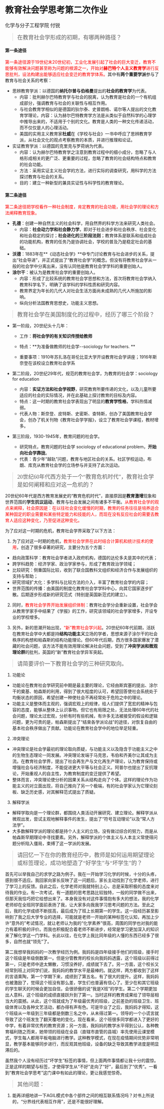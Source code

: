 # 教育社会学思考第二次作业
<font face="Simsun" size=3>化学与分子工程学院   付锐</font>

> <font face="Simsun" size=4>在教育社会学形成的初期，有哪两种路径？</font>

#### 第一条途径

<font color=red>第一条途径源于19世纪末20世纪初，工业化发展引起了社会的巨大变迁，教育不能够有效解决问题甚至称为问题的根源之一，开始对**赫巴特个人主义教育学**进行反思批判，设法构建出能够适应社会变迁的教育学体系。</font>其中有**两个重要学派**参与了教育与社会关系的考察：

* 思辨教育学派：以德国的**纳托尔普与伯格曼**提出的**社会的教育学**为代表。
	* 内容：批判赫尔巴特教育学与社会的脱离，认为教育是社会的一个有机组成部分，强调教育与社会的关联性与相互作用。
	* 与社会教育学相似的是德国的狄尔泰、史普朗格、诺尔等人提出的文化教育学理论，内容：认为赫尔巴特教育学方法是从类似于自然科学的心理学中推导出来的，不适用于个别的文化。教育是人类的一种文化传递活动，而不仅仅是人的心理活动。
	* 美国的实用主义教育家**杜威**在《学校与社会》一书中呼应了思辨教育学派，从社会文化的观点考察教育的本质，并进行推理和论证。
* 实证教育学派：以德国的克里克与罗荷纳为代表。
	* 内容：认为赫尔巴特教育学之注意到教育过程中的细小成分，忽略了与人格形成相关的更广泛、更重要的过程，忽略了教育的社会结构特点和教育的社会功能。
	* 方法：采用实证主义社会学的方法，进行实际的调查研究，用科学的方法探讨教育与社会的关系。
	* 目的：建立一种新型的兼具实证性与科学性的教育理论。

#### 第二条途径

<font color=red>第二条途径把学校看作一种社会制度，肯定教育的社会功能，用社会学的理论和方法阐释教育现象。</font>

* **孔德**：创建一种自然主义的社会科学，用自然界的科学方法来研究人类社会。
	* 内容：**社会动力学和社会静力学**，即对于社会进步和社会秩序、社会变化和社会稳定的探讨；**社会进化的三阶段法则**；教育体系是联系和组成社会的功能机构，教育的任务乃是协调社会，学校的普及乃是稳定社会的基础。
* **沃德**：1883年在**《动态社会学》**中专门讨论教育与社会进步的关系，提出“社会导进”，并正式提出了“教育社会学”的概念。但没有将教育社会学从一般的社会学中分离出来，没有认同他是教育社会学学科的重要创始人。
* **涂尔干**：被认为是教育社会学的重要创始人。
	* 内容：形成了比较系统的教育社会学思想和方法，首次将教育社会学纳入教育科学名下，明确了该学科的学科性质和研究内容。
	* 教育界定为年长的几代人对社会生活方面尚未成熟的几代人所施加的影响。
	* 纵向分析法国教育思想史，功能主义思想。

> <font face="Simsun" size=4>教育社会学在美国制度化的过程中，经历了哪三个阶段？</font>

* 第一阶段，20世纪头十几年：

	* 工作：**将社会学的有关知识传授给教师**

	* 特点：**为准备做教师的社会学--sociology for teachers. **

	* 重要事项：1910年苏扎洛在哥伦比亚大学开设教育社会学讲座；1916年斯奈登在该校设立教育社会学系
* 第二阶段，20世纪29年代，规范的教育社会学，为教育的社会学：sociology for education
	* 内容：**实证方法和社会学视野**，研究教育所要传递的文化，以及儿童所要适应的社会的实际情况，并在此基础上探讨教育的目标及内容。
	* 特点：这一时期的教育社会学表现出了明显的**教育学性格**，学科热情减弱。
	* 代表人物：斯奈登、皮特斯、史密斯、查特斯，创办了美国教育社会学会，创办了机关刊物《教育社会学学报》，设立了教育社会学课程，教材增多。
* 第三阶段，1930-1945年，教育问题的社会学。
	* 研究特点，教育问题的社会学 sociology of educational problem，**开始向社会学靠拢**。
	* 代表：青少年“越轨”问题，教育与地区社会的关系。社区学校运动，布朗、库克从教育社会学的立场参与并支持了此次运动。

> <font face="Simsun" size=4> 20世纪60年代西方处于一个“教育危机时代”，教育社会学是如何阐释和应对这一危机的？</font>

20世纪60年代是西方教育发展史的“教育危机时代”，直接原因是**教育激增**现象和世界范围的**学生抗议运动**，教育与社会发展之间有诸多不平衡。<font color=red>从教育社会学的观点来阐释，社会原因是：在以往社会变化缓慢的时期，教育的任务往往是培养适合某种固定的职业需要和某些特定能力和技能的人，而现在没有反应社会的需要去教育人适应这种变化，乃至促进这种变化。</font> 

为了应对这一时期的危机，教育社会学界采取了以下方法：

1. 为了应对这一时期的危机，<font color=red>教育社会学界在此时结合计算机和统计技术的使用</font>，创造了很多卓著的研究，主要分为五个方面：

* 趋向政策科学：教育社会学者进入政府机构，德国的达伦多夫是其中的代表；
* 跨学科趋势：经济学家、政治学家参与，形成了教育政治学领域；
* 比较研究：侧重国际比较，收到了联合国教科文组织和经济合作与发展组织的支持与帮助；
* 研究领域扩大化：多学科与比较方法的介入，丰富了教育社会学的内容；
* 世界范围的传播：由美国的制度化教育社会学学科中心，向其它国家逐步扩散。后期逐步形成新的研究范式（特别是英国新范式的建立）。

2. 同时，<font color=red>教育社会学界开始发展组织体制</font>：教育社会学分会重新设置，社会学会从教育学家手中结果了《学报》的工作，研究该领域的社会学家增多，开设专业的学校增多。

3. 另外，新的思潮开始出现，<font color=red>“新”教育社会学兴起</font>。20世纪60年代前期，活跃在教育社会学中大都是持**结构功能主义**立场的学者，思想来源子涂尔干的社会秩序的构想和帕森斯的结构功能理论。但60年代后期，西方很多国家爆发了潜藏的社会问题，该方法不能有效用理论解决社会问题，受到了**冲突学派和微观理论群**的批判，英国的“新”教育社会学异军突起。

><font face="SimSun" size=4>请简要评价一下教育社会学的三种研究取向。</font>

1. 功能论
* 功能论在教育社会学研究前中期是最主要的理论，它经由斯宾塞的提出、涂尔干的奠基、帕森斯的利用，得到了很大程度的认可，希望回答使社会系统处于均衡状态的原因，希望创建一种使社会不再经常处于危险之中的理论。
* 功能主义是整体而主观的，强调宏观上的规律，给人们提供了宽宏的精神与包容的态度，能够从整体上认识事物。但它也有局限之处，无法处理60年代的社会问题，理论太过宏观，分析有时有些机械，有许多无法被接受的假设和逻辑问题，更为可贵的是，帕森斯提出了“结束各学派论战”的途径，对恢复自由的基本社会秩序做出了贡献。功能论在教育社会学中的地位举足轻重。
2. 冲突理论
* 冲突理论是社会学最初的理论取向质疑，与功能主义以及隐含于功能主义之中的生物生态理论一同发展。冲突理论发端于马克思，韦伯和齐美尔让其成为主流。在教育社会学界，提出了社会再生产与文化再生产理论，认为教育保持或增强社会与经济制度，不能促进更大平等与社会正义。阿普尔也提出了反抗理论，开始重视人的自主性，为教育制度的变迁提供了希望。
* 整体而言，冲突理论使分析的因果关系从结构走向了个体。这样的理论作为功能主义的对立面出现，将自己推向了另一个极端，有的社会学家认为它理论刻板、缺乏历史感，对其解释范式提出了质疑。
3. 解释学派
* 解释学取向是一个理论群，都围绕人类活动开展研究、建立理论。解释学派从微观出发，尝试主观地解释事件的发生，提出了“符号互动理论”以及“常人方法学”。
* 大多数解释学派的理论都是持个人主义的立场，没有做过综合的努力，而是从帕森斯早期理论中寻找要素。另外，解释学派的个体主义与人本主义常使得问题分析陷入僵局，束缚了这一学派的发展。

><font face="Simsun" size=4>请回忆一下在你的教育经历中，教师是如何运用期望理论或标签理论，成功地塑造了“好学生”与“坏学生”的？</font>

首先可以举我自己的求学之路为例子。我在一开始学习化学的时候，十分的头疼，感到很不适应。我回家向家长反映了这一问题后，家长主动找到了化学老师，进行了学习上的反馈。自此之后，化学老师对我就特别上心，总是采取积极的态度来对待我的作业。有一次考试，有一道题的思考思路比较独特，一般的同学做不出来，但那天我恰巧把它给想出来了。本身我没有对这件事情抱有多大的想法，我的化学老师却在全班同学面前表扬了我，让大家多向我我学习思考问题的方法。至此之后，我的化学成绩不断拔高，最后成为了班上长期第一的学生。这一段经历甚至影响到了我之后大学专业的选择，可能就是老师一开始的某种标签化认知，再加上少许“意外的”考试情况，就让老师认为我的“化学素养”很高，周围的同学也对我的能力有着积极的评价。而我也积极配合着老师不断进步，经常是学习更加深入的知识来了解化学这一门学科。长此以往，在化学上我比同年级的人懂的东西已经多了很多，自然也就“领先”了。

第二我想举我妈妈的一次教学经历为例。我妈妈是四年级接手他们的班级，接手时这个班级是年级倒数第一。但是分管教育的校长向我妈妈透露，这个班级以前得过第一，只是老师中途太懒散，习惯没养好，成绩就下去了。另一方面，这个校长又经常到班上对同学们说，我妈妈的教学水平是最棒的。就这样，两方都收到了这样的言语熏陶，第一个学期下来，成绩到了第五名，有了很大的提升。这样，我妈妈也被激励了，觉得这个班没有那么差，学生们也普遍有信心了。至少在和其它班级的学生聊天的时候会更加自信，会很骄傲的说“我是X班”的学生。第二个学期更加出人意料，这个班级的成绩直接跃升到了第一。当时这样的教育成果给了领导层相当大的震撼。从此，这个班就成为了年级最优秀的班级，之前差劲的班级卫生、班级体育以及各种文艺活动，都办得有声有色。可是毕业了之后，我妈妈才得知，这个班级从一年级到三年级都是倒数三名之中，从未得过第一。领导的一个小谎言就导致了这个班发生了翻天覆地的变化。现在看来，这个班很多同学都进入了更好的中学，有着非常优秀的教育资源；另一方面，我妈妈的教学水平得到公认，各种教育福利随之而来，她带领的班级在全县（直辖市直管的县城）率先使用云课堂模式，学生每人都用平板电脑进行教学。这种教学模式，在现在疫情期间优势非常明显，教学基本能够同步进行，而反观其他班级，设备的缺乏导致其教学进度是明显滞后的。

虽然我个人没有经历过“坏学生”标签的事情，但上面两件事情都让我十分的震惊。正是这样的期望与标签，才使得学生从“不好”走向了“好”，最后到了“优秀”。一看到“教育社会学思考”这门课中有如此的理论，更让我感觉惊奇。

> <font face="Simsun" size=4>其他问题：</font>

1. 能再详细地讲一下AGIL模式中各个部件之间的相互联系情况吗？对书上所说的，“分界线代表相互作用”，还是不能很好理解。